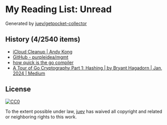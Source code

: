 # My Reading List: Unread

Generated by [juev/getpocket-collector](https://github.com/juev/getpocket-collector)

## History (4/2540 items)

- [iCloud Cleanup | Andy Kong](https://andykong.org/blog/icloudconfusion)
- [GitHub - purpleidea/mgmt](https://github.com/purpleidea/mgmt)
- [how quick is the go compiler](https://flak.tedunangst.com/post/how-fast-is-the-go-compiler)
- [A Tour of Go Cryptography Part 1: Hashing | by Bryant Hagadorn | Jan, 2024 | Medium](https://medium.com/@bryant.hagadorn/a-tour-of-go-cryptography-part-1-hashing-421f565f02e9)

## License

[![CC0](https://mirrors.creativecommons.org/presskit/buttons/88x31/svg/cc-zero.svg)](https://creativecommons.org/publicdomain/zero/1.0/)

To the extent possible under law, [juev](https://github.com/juev) has waived all copyright and related or neighboring rights to this work.

